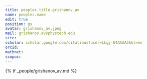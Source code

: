 ```yaml
---
title: peoples.title.grishanov_av
name: peoples.name
edit: true
position: gs
avatar: grishanov_av.jpeg
mail: grishanov.av@phystech.edu
site:
scholar: scholar.google.com/citations?user=LLgj-U4AAAAJ&hl=en
orcid:
mathnet:
scopus:
---
```


{% tf _people/grishanov_av.md %}
